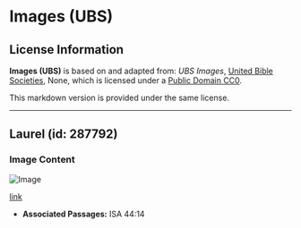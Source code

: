 # Images (UBS)

## License Information

**Images (UBS)** is based on and adapted from: _UBS Images_, [United Bible Societies](https://unitedbiblesocieties.org/), None, which is licensed under a [Public Domain CC0](https://creativecommons.org/public-domain/cc0/).

This markdown version is provided under the same license.



--------------------------------

## Laurel (id: 287792)

### Image Content

![Image](https://cdn.aquifer.bible/aquifer-content/resources/Media/WEB-0579_laurel.jpg)

[link](https://cdn.aquifer.bible/aquifer-content/resources/Media/WEB-0579_laurel.jpg)

* **Associated Passages:** ISA 44:14

